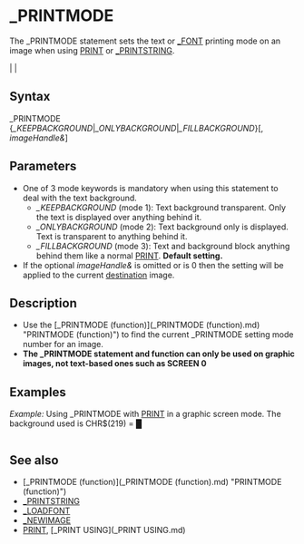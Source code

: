 # _PRINTMODE

The _PRINTMODE statement sets the text or [_FONT](_FONT.md) printing mode on an image when using [PRINT](PRINT.md) or [_PRINTSTRING](_PRINTSTRING.md).

  

|  |

## Syntax

_PRINTMODE {*_KEEPBACKGROUND*|*_ONLYBACKGROUND*|*_FILLBACKGROUND*}[, *imageHandle&*]
  

## Parameters

* One of 3 mode keywords is mandatory when using this statement to deal with the text background.
	+ *_KEEPBACKGROUND* (mode 1): Text background transparent. Only the text is displayed over anything behind it.
	+ *_ONLYBACKGROUND* (mode 2): Text background only is displayed. Text is transparent to anything behind it.
	+ *_FILLBACKGROUND* (mode 3): Text and background block anything behind them like a normal [PRINT](PRINT.md). **Default setting.**
* If the optional *imageHandle&* is omitted or is 0 then the setting will be applied to the current [destination](destination.md) image.

  

## Description

* Use the [_PRINTMODE (function)](_PRINTMODE (function).md) "PRINTMODE (function)") to find the current _PRINTMODE setting mode number for an image.
* **The _PRINTMODE statement and function can only be used on graphic images, not text-based ones such as SCREEN 0**

  

## Examples

*Example:* Using _PRINTMODE with [PRINT](PRINT.md) in a graphic screen mode. The background used is CHR$(219) = █

``` [SCREEN](SCREEN.md) 12 [COLOR](COLOR.md) 8: [LOCATE](LOCATE.md) 10, 10: [PRINT](PRINT.md) [STRING$](STRING$.md)(3, 219) 'background _PRINTMODE _KEEPBACKGROUND [COLOR](COLOR.md) 15: [LOCATE](LOCATE.md) 10, 10: [PRINT](PRINT.md) _PRINTMODE [END](END.md)  
```

  

## See also

* [_PRINTMODE (function)](_PRINTMODE (function).md) "PRINTMODE (function)")
* [_PRINTSTRING](_PRINTSTRING.md)
* [_LOADFONT](_LOADFONT.md)
* [_NEWIMAGE](_NEWIMAGE.md)
* [PRINT](PRINT.md), [_PRINT USING](_PRINT USING.md)

  
